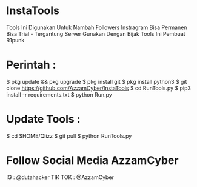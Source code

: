 # InstaTools
Tools Ini Digunakan Untuk Nambah Followers Instragram Bisa Permanen Bisa Trial - Tergantung Server
Gunakan Dengan Bijak Tools Ini 
Pembuat R1punk 

# Perintah :
$ pkg update && pkg upgrade
$ pkg install git
$ pkg install python3
$ git clone https://github.com/AzzamCyber/InstaTools
$ cd RunTools.py
$ pip3 install -r requirements.txt
$ python Run.py

# Update Tools :
$ cd $HOME/Qlizz
$ git pull
$ python RunTools.py

# Follow Social Media AzzamCyber
IG : @dutahacker
TIK TOK : @AzzamCyber

